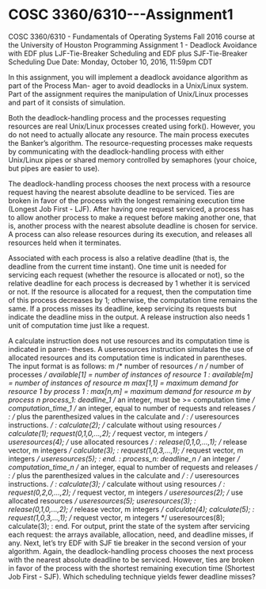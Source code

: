 # COSC 3360/6310---Assignment1

COSC 3360/6310 - Fundamentals of Operating Systems Fall 2016 course at the University of Houston
Programming Assignment 1 - Deadlock Avoidance with EDF plus LJF-Tie-Breaker Scheduling and EDF plus SJF-Tie-Breaker Scheduling
Due Date: Monday, October 10, 2016, 11:59pm CDT

In this assignment, you will implement a deadlock avoidance algorithm as part of the Process Man-
ager to avoid deadlocks in a Unix/Linux system. Part of the assignment requires the manipulation
of Unix/Linux processes and part of it consists of simulation.

Both the deadlock-handling process and the processes requesting resources are real Unix/Linux
processes created using fork(). However, you do not need to actually allocate any resource. The
main process executes the Banker’s algorithm. The resource-requesting processes make requests by
communicating with the deadlock-handling process with either Unix/Linux pipes or shared memory
controlled by semaphores (your choice, but pipes are easier to use).

The deadlock-handling process chooses the next process with a resource request having the
nearest absolute deadline to be serviced. Ties are broken in favor of the process with the longest
remaining execution time (Longest Job First - LJF). After having one request serviced, a process
has to allow another process to make a request before making another one, that is, another process
with the nearest absolute deadline is chosen for service. A process can also release resources during
its execution, and releases all resources held when it terminates.

Associated with each process is also a relative deadline (that is, the deadline from the current
time instant). One time unit is needed for servicing each request (whether the resource is allocated
or not), so the relative deadline for each process is decreased by 1 whether it is serviced or not. If
the resource is allocated for a request, then the computation time of this process decreases by 1;
otherwise, the computation time remains the same. If a process misses its deadline, keep servicing
its requests but indicate the deadline miss in the output. A release instruction also needs 1 unit of
computation time just like a request.

A calculate instruction does not use resources and its computation time is indicated in paren-
theses. A useresources instruction simulates the use of allocated resources and its computation
time is indicated in parentheses.
The input format is as follows:
m /* number of resources */
n /* number of processes */
available[1] = number of instances of resource 1
:
available[m] = number of instances of resource m
max[1,1] = maximum demand for resource 1 by process 1
:
max[n,m] = maximum demand for resource m by process n
process_1:
deadline_1 /* an integer, must be >= computation time */
computation_time_1 /* an integer, equal to number of requests and releases */
: /* plus the parenthesized values in the calculate and */
: /* useresources instructions. */
:
calculate(2); /* calculate without using resources */
calculate(1);
request(0,1,0,...,2); /* request vector, m integers */
useresources(4); /* use allocated resources */
:
release(0,1,0,...,1); /* release vector, m integers */
calculate(3);
:
request(1,0,3,...,1); /* request vector, m integers */
useresources(5);
:
end.
:
process_n:
deadline_n /* an integer */
computation_time_n /* an integer, equal to number of requests and releases */
: /* plus the parenthesized values in the calculate and */
: /* useresources instructions. */
:
calculate(3); /* calculate without using resources */
:
request(0,2,0,...,2); /* request vector, m integers */
useresources(2); /* use allocated resources */
useresources(5);
useresources(3);
:
release(0,1,0,...,2); /* release vector, m integers */
calculate(4);
calculate(5);
:
request(1,0,3,...,1); /* request vector, m integers */
useresources(8);
calculate(3);
:
end.
For output, print the state of the system after servicing each request: the arrays available,
allocation, need, and deadline misses, if any.
Next, let’s try EDF with SJF tie breaker in the second version of your algorithm. Again,
the deadlock-handling process chooses the next process with the nearest absolute deadline to be
serviced. However, ties are broken in favor of the process with the shortest remaining execution time (Shortest Job First - SJF). Which scheduling technique yields fewer deadline misses?
